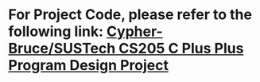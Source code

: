 # For Project Code, please refer to the following link: [Cypher-Bruce/SUSTech CS205 C Plus Plus Program Design Project](https://github.com/Cypher-Bruce/SUSTech-CS205-C-Plus-Plus-Program-Design-Project)